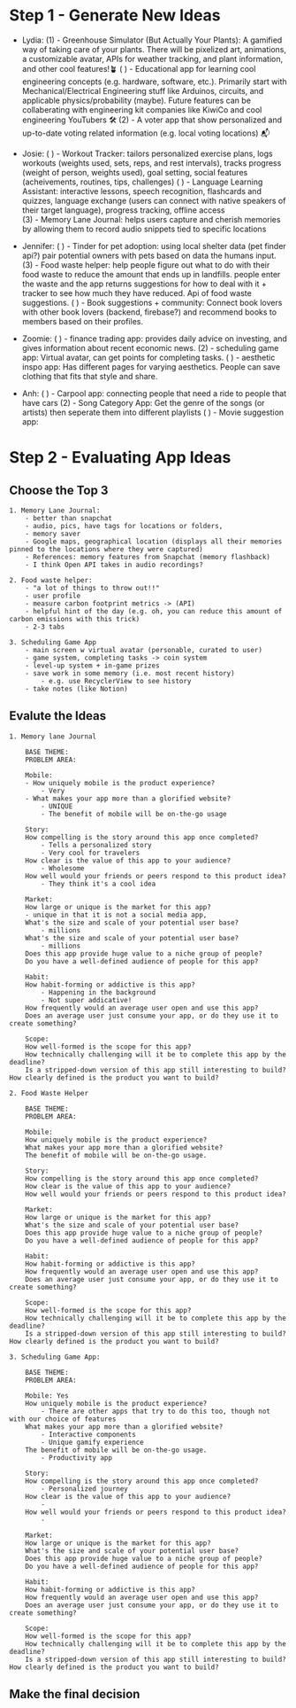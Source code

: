 # Step 1 - Generate New Ideas
<!-- Each group member should record at least 3 new app ideas including a brief description -->
- Lydia:
    (1) - Greenhouse Simulator (But Actually Your Plants): A gamified way of taking care of your plants. There will be pixelized art,  animations, a customizable avatar, APIs for weather tracking, and plant information, and other cool features!🪴
    ( ) - Educational app for learning cool engineering concepts (e.g. hardware, software, etc.). Primarily start with Mechanical/Electrical Engineering stuff like Arduinos, circuits, and applicable physics/probability (maybe). Future features can be collaberating with engineering kit companies like KiwiCo and cool engineering YouTubers 🛠️
    (2) - A voter app that show personalized and up-to-date voting related information (e.g. local voting locations) 📬

- Josie:
    ( ) - Workout Tracker: tailors personalized exercise plans, logs workouts (weights used, sets, reps, and rest intervals), tracks progress (weight of person, weights used), goal setting, social features (acheivements, routines, tips, challenges)
    ( ) - Language Learning Assistant: interactive lessons, speech recognition, flashcards and quizzes, language exchange (users can connect with native speakers of their target language), progress tracking, offline access     
    (3) - Memory Lane Journal: helps users capture and cherish  memories by allowing them to record audio snippets tied to specific locations

- Jennifer:
    ( ) - Tinder for pet adoption: using local shelter data (pet finder api?) pair potential owners with pets based on data the humans input. 
    (3) - Food waste helper: help people figure out what to do with their food waste to reduce the amount that ends up in landfills. people enter the waste and the app returns suggestions for how to deal with it + tracker to see how much they have reduced. Api of food waste suggestions. 
    ( ) - Book suggestions + community: Connect book lovers with other book lovers (backend, firebase?) and recommend books to members based on their profiles. 

- Zoomie: 
    ( ) - finance trading app: provides daily advice on investing, and gives information about recent economic news. 
    (2) - scheduling game app: Virtual avatar, can get points for completing tasks.
    ( ) - aesthetic inspo app: Has different pages for varying aesthetics. People can save clothing that fits that style and share.

- Anh:
    ( ) - Carpool app: connecting people that need a ride to people that have cars
    (2) - Song Category App: Get the genre of the songs (or artists) then seperate them into different playlists
    ( ) - Movie suggestion app: 

# Step 2 - Evaluating App Ideas
## Choose the Top 3
    1. Memory Lane Journal: 
        - better than snapchat
        - audio, pics, have tags for locations or folders, 
        - memory saver 
        - Google maps, geographical location (displays all their memories pinned to the locations where they were captured)
        - References: memory features from Snapchat (memory flashback)
        - I think Open API takes in audio recordings? 
    
    2. Food waste helper:
        - "a lot of things to throw out!!"
        - user profile 
        - measure carbon footprint metrics -> (API)
        - helpful hint of the day (e.g. oh, you can reduce this amount of carbon emissions with this trick)
        - 2-3 tabs
    
    3. Scheduling Game App
        - main screen w virtual avatar (personable, curated to user)
        - game system, completing tasks -> coin system
        - level-up system + in-game prizes
        - save work in some memory (i.e. most recent history)
            - e.g. use RecyclerView to see history
        - take notes (like Notion)
        
## Evalute the Ideas
    1. Memory lane Journal

        BASE THEME:
        PROBLEM AREA:

        Mobile: 
        - How uniquely mobile is the product experience?    
            - Very
        - What makes your app more than a glorified website? 
            - UNIQUE
            - The benefit of mobile will be on-the-go usage 
        
        Story: 
        How compelling is the story around this app once completed?
            - Tells a personalized story
            - Very cool for travelers  
        How clear is the value of this app to your audience?
            - Wholesome
        How well would your friends or peers respond to this product idea?
            - They think it's a cool idea

        Market: 
        How large or unique is the market for this app?
        - unique in that it is not a social media app, 
        What's the size and scale of your potential user base?
            - millions
        What's the size and scale of your potential user base?
            - millions
        Does this app provide huge value to a niche group of people?
        Do you have a well-defined audience of people for this app?
        
        Habit: 
        How habit-forming or addictive is this app?
            - Happening in the background
            - Not super addicative! 
        How frequently would an average user open and use this app?
        Does an average user just consume your app, or do they use it to create something?
        
        Scope: 
        How well-formed is the scope for this app?
        How technically challenging will it be to complete this app by the deadline?
        Is a stripped-down version of this app still interesting to build?How clearly defined is the product you want to build?
    
    2. Food Waste Helper 

        BASE THEME:
        PROBLEM AREA:

        Mobile: 
        How uniquely mobile is the product experience? 
        What makes your app more than a glorified website?
        The benefit of mobile will be on-the-go usage.
        
        Story: 
        How compelling is the story around this app once completed?
        How clear is the value of this app to your audience?
        How well would your friends or peers respond to this product idea?

        Market: 
        How large or unique is the market for this app?
        What's the size and scale of your potential user base?
        Does this app provide huge value to a niche group of people?
        Do you have a well-defined audience of people for this app?
        
        Habit: 
        How habit-forming or addictive is this app?
        How frequently would an average user open and use this app?
        Does an average user just consume your app, or do they use it to create something?
        
        Scope: 
        How well-formed is the scope for this app?
        How technically challenging will it be to complete this app by the deadline?
        Is a stripped-down version of this app still interesting to build?How clearly defined is the product you want to build?
    
    3. Scheduling Game App:

        BASE THEME:
        PROBLEM AREA:

        Mobile: Yes
        How uniquely mobile is the product experience? 
            - There are other apps that try to do this too, though not with our choice of features
        What makes your app more than a glorified website?
            - Interactive components
            - Unique gamify experience
        The benefit of mobile will be on-the-go usage.
            - Productivity app
        
        Story: 
        How compelling is the story around this app once completed?
            - Personalized journey
        How clear is the value of this app to your audience?
            - 
        How well would your friends or peers respond to this product idea?
            - 

        Market: 
        How large or unique is the market for this app?
        What's the size and scale of your potential user base?
        Does this app provide huge value to a niche group of people?
        Do you have a well-defined audience of people for this app?
        
        Habit: 
        How habit-forming or addictive is this app?
        How frequently would an average user open and use this app?
        Does an average user just consume your app, or do they use it to create something?
        
        Scope: 
        How well-formed is the scope for this app?
        How technically challenging will it be to complete this app by the deadline?
        Is a stripped-down version of this app still interesting to build?How clearly defined is the product you want to build? 


## Make the final decision



